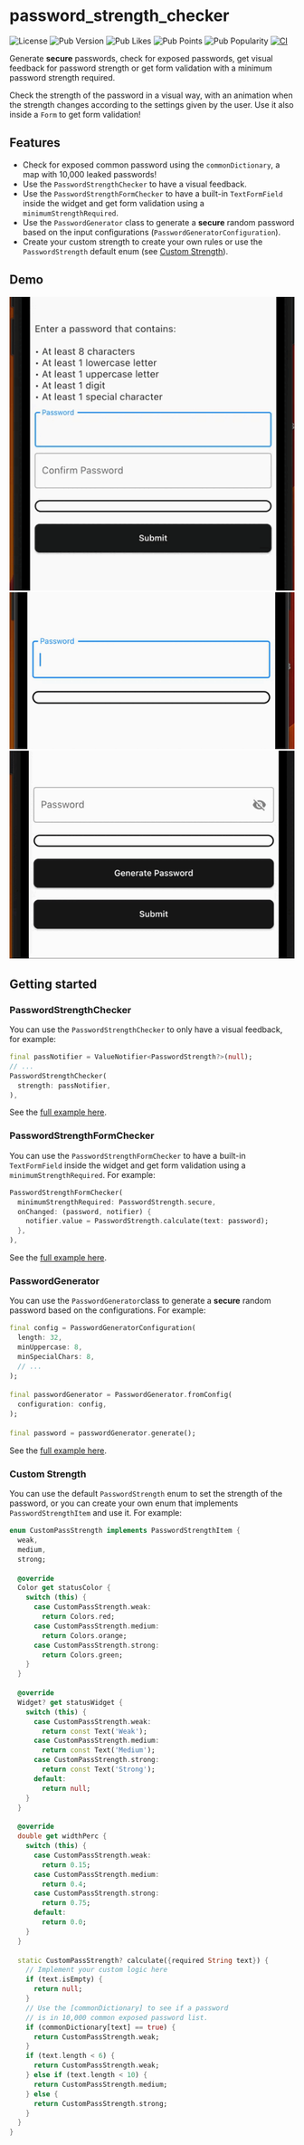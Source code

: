 # password_strength_checker
![License](https://img.shields.io/github/license/dariowskii/password_strength_checker) ![Pub Version](https://img.shields.io/pub/v/password_strength_checker) ![Pub Likes](https://img.shields.io/pub/likes/password_strength_checker) ![Pub Points](https://img.shields.io/pub/points/password_strength_checker) ![Pub Popularity](https://img.shields.io/pub/popularity/password_strength_checker) [![CI](https://github.com/dariowskii/password_strength_checker/actions/workflows/dart.yml/badge.svg?branch=master)](https://github.com/dariowskii/password_strength_checker/actions/workflows/dart.yml)

Generate **secure** passwords, check for exposed passwords, get visual feedback for password strength or get form validation with a minimum password strength required.

Check the strength of the password in a visual way, with an animation when the strength changes according to the settings given by the user.
Use it also inside a `Form` to get form validation!

## Features

- Check for exposed common password using the `commonDictionary`, a map with 10,000 leaked passwords!
- Use the `PasswordStrengthChecker` to have a visual feedback.
- Use the `PasswordStrengthFormChecker` to have a built-in `TextFormField` inside the widget and get form validation using a `minimumStrengthRequired`.
- Use the `PasswordGenerator` class to generate a **secure** random password based on the input configurations (`PasswordGeneratorConfiguration`).
- Create your custom strength to create your own rules or use the `PasswordStrength` default enum (see [Custom Strength](#custom-strength)).

## Demo

![Demo Form Gif](./assets/demo_form.gif)
![Demo Gif](./assets/demo.gif)
![Demo Generator Gif](./assets/demo_generator.gif)

## Getting started

### PasswordStrengthChecker

You can use the `PasswordStrengthChecker` to only have a visual feedback, for example:

```dart
final passNotifier = ValueNotifier<PasswordStrength?>(null);
// ...
PasswordStrengthChecker(
  strength: passNotifier,
),
```

See the [full example here](./example/password_strength_checker_example.dart).

### PasswordStrengthFormChecker

You can use the `PasswordStrengthFormChecker` to have a built-in `TextFormField` inside the widget and get form validation using a `minimumStrengthRequired`. For example:

```dart
PasswordStrengthFormChecker(
  minimumStrengthRequired: PasswordStrength.secure,
  onChanged: (password, notifier) {
    notifier.value = PasswordStrength.calculate(text: password);
  },
),
```

See the [full example here](./example/password_strength_form_checker_example.dart).

### PasswordGenerator

You can use the `PasswordGenerator`class to generate a **secure** random password based on the configurations. For example:

```dart
final config = PasswordGeneratorConfiguration(
  length: 32,
  minUppercase: 8,
  minSpecialChars: 8,
  // ...
);

final passwordGenerator = PasswordGenerator.fromConfig(
  configuration: config,
);

final password = passwordGenerator.generate();
```

See the [full example here](./example/password_generator_example.dart).

### Custom Strength

You can use the default `PasswordStrength` enum to set the strength of the password, or you can create your own enum that implements `PasswordStrengthItem` and use it. For example:

```dart
enum CustomPassStrength implements PasswordStrengthItem {
  weak,
  medium,
  strong;

  @override
  Color get statusColor {
    switch (this) {
      case CustomPassStrength.weak:
        return Colors.red;
      case CustomPassStrength.medium:
        return Colors.orange;
      case CustomPassStrength.strong:
        return Colors.green;
    }
  }

  @override
  Widget? get statusWidget {
    switch (this) {
      case CustomPassStrength.weak:
        return const Text('Weak');
      case CustomPassStrength.medium:
        return const Text('Medium');
      case CustomPassStrength.strong:
        return const Text('Strong');
      default:
        return null;
    }
  }

  @override
  double get widthPerc {
    switch (this) {
      case CustomPassStrength.weak:
        return 0.15;
      case CustomPassStrength.medium:
        return 0.4;
      case CustomPassStrength.strong:
        return 0.75;
      default:
        return 0.0;
    }
  }

  static CustomPassStrength? calculate({required String text}) {
    // Implement your custom logic here
    if (text.isEmpty) {
      return null;
    }
    // Use the [commonDictionary] to see if a password
    // is in 10,000 common exposed password list.
    if (commonDictionary[text] == true) {
      return CustomPassStrength.weak;
    }
    if (text.length < 6) {
      return CustomPassStrength.weak;
    } else if (text.length < 10) {
      return CustomPassStrength.medium;
    } else {
      return CustomPassStrength.strong;
    }
  }
}
```
